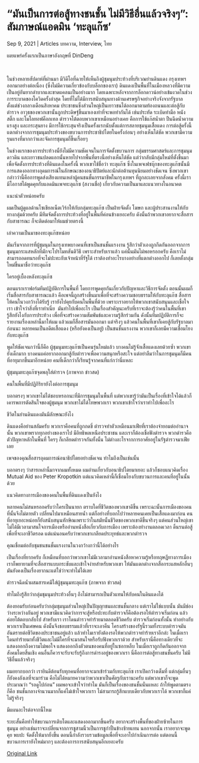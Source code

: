 # “มันเป็นการต่อสู้ทางชนชั้น ไม่มีวิธีอื่นแล้วจริงๆ”: สัมภาษณ์แอดมิน ‘ทะลุแก๊ซ’

Sep 9, 2021 | Articles บทความ, Interview, ไทย





เผยแพร่ครั้งแรกเป็นภาษาอังกฤษที่ DinDeng



 

ในช่วงหลายสัปดาห์ที่ผ่านมา มีวิดีโอที่ฉายให้เห็นถึงผู้ชุมนุมประท้วงที่บริเวณย่านดินแดง กรุงเทพฯ ออกมาอย่างต่อเนื่อง (ซึ่งไม่มีความเกี่ยวข้องกับบล็อกของเรา) ดินแดงเป็นพื้นที่ในเมืองหลวงที่มีความเป็นอยู่อันยากลำบากและขาดแคลนเป็นอย่างมาก โดยเฉพาะหลังจากการล็อกดาวน์อย่างเข้มงวดในช่วงการระบาดของโควิดครั้งล่าสุด โดยที่ไม่ได้มีการสนับสนุนทางด้านเศรษฐกิจอย่างจริงจังจากรัฐบาล ตั้งแต่ช่วงกลางเดือนสิงหาคม ประชาชนซึ่งส่วนใหญ่เป็นเยาวชนได้ออกมาตามท้องถนนและต่อสู้กับตำรวจ อาวุธของพวกเขานั้นถูกประดิษฐ์ขึ้นมาเองเท่าที่จะพอทำกันได้ เช่นประทัด ระเบิดทำมือ หนังสติ๊ก และโมโลทอฟค็อกเทล ตำรวจโต้ตอบพวกเขาเหมือนอย่างเคย คือการใช้แก๊สน้ำตา ปืนฉีดน้ำความแรงสูง และกระสุนยาง มีการใช้กระสุนจริงเป็นครั้งแรกนับตั้งแต่การสลายชุมนุมเสื้อแดง การต่อสู้ครั้งนี้แตกต่างจากการชุมนุมประท้วงของขบวนการประชาธิปไตยในครั้งก่อนๆ อย่างเห็นได้ชัด พวกเขามีความรุนแรงที่มากกว่าและจัดการชุมนุมถี่ขึ้นเรื่อยๆ

ในช่วงแรกของการประท้วงนั้ยังไม่มีความชัดเจนในการจัดตั้งขบวนการ กลุ่มธรรมศาสตร์และการชุมนุม ดาวดิน และเยาวชนปลดแอกนั้นหายไปจากพื้นที่ตรงนี้อย่างเห็นได้ชัด แต่ว่ากลับมีกลุ่มใหม่ที่ตั้งขึ้นมาเพื่อจัดตั้งการประท้วงที่ดินแดงในครั้งนี้ พวกเขาใช้ชื่อว่า ทะลุแก๊ซ ซึ่งในเพจเฟซบุ๊กของทะลุแก๊ซนั้นมีการแสดงออกทางอุดมการณ์ในลักษณะของอนาธิปัตย์และนักต่อต้านทุนนิยมอย่างชัดเจน ซึ่งพวกเขากล่าวว่านี้คือการพูดส่งเสียงแทนเหล่าผู้คนชนชั้นกรรมาชีพในกรุงเทพฯ ที่ถูกละเลยจากสังคม ครั้งนี้เรามีโอกาสได้พูดคุยกับแอดมินเพจทะลุแก๊ซ (สงวนชื่อ) เกี่ยวกับความเป็นมาและแนวทางในอนาคต

แนะนำตัวหน่อยครับ

ผมเป็นผู้ดูแลด้านโซเชียลเน็ตเวิร์กให้กับกลุ่มทะลุแก๊ซ เป็นฝ่ายจัดตั้ง โฆษก และผู้ประสานงานให้กับทางกลุ่มด้วยครับ มีทีมจัดตั้งการประท้วงที่อยู่ในพื้นที่ค่อนข้างเยอะครับ ดังนั้นถ้าพวกเขาอยากจะสื่อสารกับสาธารณะ ก็จะติดต่อมาให้ผมช่วยตรงนี้

เล่าความเป็นมาของทะลุแก๊ซหน่อย

มันเริ่มจากการที่ผู้ชุมนุมในกรุงเทพบางคนที่เขาเป็นชนชั้นแรงงาน รู้สึกว่าตัวเองถูกกีดกันออกจากการชุมนุมกระแสหลักที่มักจะโปรโมทสันติวิธี เพราะสำหรับเราแล้ว แค่นั้นมันไม่พอหรอกครับ คือเราไม่สามารถอดทนรอที่จะไม่ปะทะกับเจ้าหน้าที่รัฐได้ เราต้องทำอะไรบางอย่างที่แตกต่างออกไป ก็เลยตั้งกลุ่มใหม่ขึ้นมาชื่อว่าทะลุแก๊ซ

ใครอยู่เบื้องหลังทะลุแก๊ซ

ตอนแรกเราฟอร์มทีมปฏิบัติการในพื้นที่ โดยการพูดคุยกันเกี่ยวกับปัญหาและวิธีการจัดตั้ง ตอนนั้นผมก็เริ่มสื่อสารกับสาธารณะแล้ว คือเพจนี้ถูกสร้างขึ้นมาเพื่อที่จะสร้างความชอบธรรมให้กับทะลุแก๊ซ สื่อสารให้คนในวงกว้างได้รับรู้ เรายังไปคุยกับคนในพื้นที่ด้วย เพราะเราอยากให้พวกเขาสนับสนุนและเชื่อใจเรา เข้าใจว่าสิ่งที่เราทำเนี่ย  มันทำไปเพื่ออะไร เป็นเรื่องสำคัญนะครับที่เราจะต้องรู้ว่าคนในพื้นที่เขารู้สึกยังไงกับการประท้วง เพื่อที่จะสร้างความสัมพันธ์และความรู้สึกร่วมกัน ดังนั้นทีมปฏิบัติการก็จะรายงานเรื่องเหล่านี้มาให้ผม แล้วผมก็สื่อสารมันออกมา แต่จริงๆ แล้วคนในพื้นที่เขาก็เคยสู้กับรัฐบาลมาก่อนนะ หลายคนเป็นอดีตเสื้อแดง (หรือยังคงเป็นอยู่) เป็นชนชั้นแรงงาน พวกเขาก็เลยมีความเชื่อมโยงกับทะลุแก๊ซ

พูดให้ชัดเจนกว่านี้ก็คือ ผู้ชุมนุมทะลุแก๊ซเป็นคนรุ่นใหม่แล้ว บางคนไม่รู้จักเสื้อแดงเลยด้วยซ้ำ พวกเขายังเด็กมาก บางคนแค่อยากออกมาสู้กับตำรวจเพื่อความสนุกหรือสะใจ แต่อย่าลืมว่าในการชุมนุมก็มีคนที่อายุมากขึ้นมาอีกหน่อย คนที่เด็กกว่าก็เรียนรู้จากคนที่แก่กว่านี่แหละ

ผู้ชุมนุมทะลุแก๊ซจุดพลุใส่ตำรวจ (ภาพจาก ข่าวสด)

คนในพื้นที่มีปฏิกิริยายังไงต่อการชุมนุม

บอกตรงๆ พวกเขาไม่ได้ชอบหรอกนะที่มีการชุมนุมในพื้นที่ แต่พวกเขารู้ว่ามันเป็นเรื่องที่เข้าใจได้แล้วก็เคารพการตัดสินใจของผู้ชุมนุม พวกเขาไม่ได้โทษพวกเรา พวกเขาเข้าใจว่าเราทำไปเพื่ออะไร

ชีวิตในย่านดินแดงมันมีลักษณะยังไง

ดินแดงคือย่านสลัมครับ พวกเราคือคนที่ถูกกดขี่ ตำรวจทำตัวเหมือนมาเฟียที่เราต้องจำยอมต่ออำนาจนั้น พวกเขาพรากทุกอย่างของเราไป มีอิทธิพลเหนือประชาชน และเราก็ต้องเชื่อฟังตำรวจ พวกตำรวคือตัวปัญหาหลักในพื้นที่ ใครๆ ก็เกลียดตำรวจกันทั้งนั้น ไม่ต่างอะไรจากการอาศัยอยู่ในรัฐตำรวจมาเฟียเลย

เพจของคุณสื่อสารอุดมการณ์อนาธิปไตยอย่างชัดเจน ทำไมถึงเป็นเช่นนั้น

บอกตรงๆ ว่าสารเหล่านี้มาจากผมทั้งหมด ผมอ่านเกี่ยวกับอนาธิปไตยมาเยอะ แล้วก็ชอบแนวคิดเรื่อง Mutual Aid ของ Peter Kropotkin แต่แนวคิดเหล่านี้ก็เชื่อมโยงกับขบวนการและคนที่อยู่ในนั้นด้วย

แนวคิดทางการเมืองของคนในพื้นที่ดินแดงเป็นยังไง

หลายคนไม่สนหรอกครับว่าใครเป็นนายก ตราบใดที่ชีวิตของพวกเขาดีขึ้น เพราะฉะนั้นการเมืองของคนที่นั้นจึงไม่ตายตัว เปลี่ยนไปมาเหมือนสายน้ำ แต่ก็อย่างที่บอกไปว่าหลายคนเคยเป็นเสื้อแดงมาก่อน คนที่อายุเยอะหน่อยก็ยังสนับสนุนทักษิณเพราะว่าในสมัยนั้นชีวิตของพวกเขาดีขึ้นจริงๆ แต่คนส่วนใหญ่เขาไม่ได้มีเวลามาสนใจการเมืองหรืออ่านหนังสือเกี่ยวกับการเมือง เพราะต้องทำงานตลอดเวลา ดิ้นรนต่อสู้เพื่อที่จะเอาชีวิตรอด แต่แน่นอนครับว่าพวกเขาเกลียดประยุทธ์และพวกตำรวจ

คุณเชื่อมต่อกับชุมชนชนชั้นแรงงานในวงกว้างกว่านี้ได้อย่างไร

เป็นเรื่องที่ยากครับ ก็เหมือนที่บอกว่าพวกเขาไม่มีเวลามาอ่านหนังสือหาความรู้หรือทฤษฎีทางการเมือง เราก็พยายามที่จะสื่อสารแบบกระชับและเข้าใจง่ายสำหรับพวกเขา ให้มันแตกต่างจากสื่อกระแสหลักอื่นๆ มันยังคงเป็นเรื่องยากนะแต่ใช่ว่าจะทำไม่ได้เลย

ตำรวจฉีดน้ำผสมสารเคมีใส่ผู้ชุมนุมทะลุแก๊ซ (ภาพจาก ข่าวสด)

ทำไมถึงรู้สึกว่ากลุ่มชุมนุมประท้วงอื่นๆ ถึงไม่สามารถเป็นตัวแทนให้กับคนในดินแดงได้

ต้องยอมรับก่อนครับว่ากลุ่มชุมนุมส่วนใหญ่เป็นปัญญาชนและชนชั้นกลาง แต่เราไม่ใช่แบบนั้น มันมีช่องว่างระหว่างกันอยู่ พวกเขามีแนวคิดว่าการจะสู้หรือปะทะกับตำรวจก็คือต้องรอให้ตำรวจเริ่มก่อน แล้วค่อยโต้ตอบกลับไป สำหรับเรา เราโดนตำรวจทำร้ายมาตลอดชีวิตครับ ตำรวจเริ่มก่อนทั้งนั้น ทำอย่างกับพวกเราเป็นเศษคน ดังนั้นจึงชอบธรรมแล้วที่เราจะเอาคืน โครงสร้างของรัฐนี้รวมทั้งระบบตำรวจมันอันตรายต่อชีวิตของประชาชนอยู่แล้ว แล้วทำไมเรายังต้องรอให้พวกตำรวจทำร้ายเราอีกล่ะ ในเมื่อเราโดนทำร้ายมาทั้งชีวิตและไม่มีใครที่จะมาสนใจหรือรับฟังพวกเราด้วย สำหรับเรานี่คือทางเดียวที่จะแสดงออกถึงความไม่พอใจ แสดงออกถึงตัวตนของคนที่อยู่ในซอกหลืบ ในเมื่อเราถูกกีดกันออกจากสังคมโดยสิ้นเชิง คนอื่นก็ควรจะรับจะรับรู้ถึงการดำรงอยู่ของพวกเรา นี่คือการต่อสู้ทางชนชั้นครับ ไม่มีวิธีอื่นแล้วจริงๆ

ผมอยากบอกว่า เรายินดีต้อนรับทุกคนที่อยากจะมาเข้าร่วมกับทะลุแก๊ซ เราเปิดกว้างเต็มที่ แต่กลุ่มอื่นๆ ก็ยังคงลังเลที่จะมาร่วม คือไม่ได้หมายความว่าพวกเขาเป็นศัตรูกับเรานะครับ แต่พวกเขาก็จะพูดประมาณว่า “รอดูไปก่อน” ผมพอจะเข้าใจว่าทำไม มันก็เป็นเรื่องของชนชั้นนั่นแหละ ถ้าให้พูดตามตรงก็คือ ชนชั้นกลางจำนวนมากก็แค่ไม่เข้าใจพวกเรา ไม่สามารถรู้สึกแบบเดียวกับพวกเราได้ พวกเขาก็แค่ไม่รู้จริงๆ

มีแผนอะไรต่อจากนี้ไหม

ระยะสั้นคือทำให้ขบวนการเติบโตและแสดงออกมากขึ้นครับ อยากจะสร้างพื้นที่ของฝ่ายซ้ายในการชุมนุม อย่างเช่นเราจะเปลี่ยนจากการชูสามนิ้วเป็นการชูกำปั้นข้างซ้ายแทน นอกจากนั้น เราอยากจะพูดคุย พบปะ จัดตั้งให้มากยิ่งขึ้น ตอนนี้กำลังรวบรวมข้อมูลเพื่อที่จะเอาไปกำเนินการต่อ แต่ตอนนี้ขบวนการเรายังใหม่มากๆ และต้องการการสนับสนุนอีกเยอะครับ



[Original Link](https://www.dindeng.com/thaluugaz-interview-thai/)